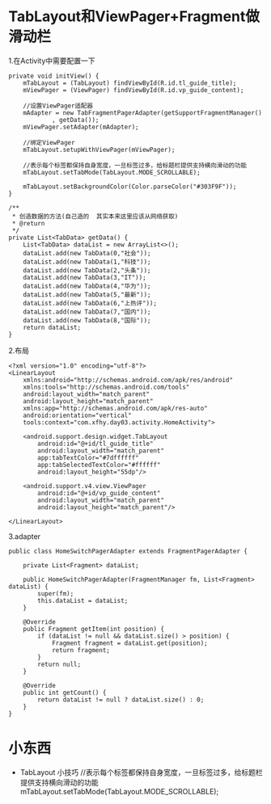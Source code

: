 # TabLayout和ViewPager+Fragment做滑动栏

1.在Activity中需要配置一下

	private void initView() {
        mTabLayout = (TabLayout) findViewById(R.id.tl_guide_title);
        mViewPager = (ViewPager) findViewById(R.id.vp_guide_content);

        //设置ViewPager适配器
        mAdapter = new TabFragmentPagerAdapter(getSupportFragmentManager()
                , getData());
        mViewPager.setAdapter(mAdapter);

        //绑定ViewPager
        mTabLayout.setupWithViewPager(mViewPager);

        //表示每个标签都保持自身宽度，一旦标签过多，给标题栏提供支持横向滑动的功能
        mTabLayout.setTabMode(TabLayout.MODE_SCROLLABLE);

        mTabLayout.setBackgroundColor(Color.parseColor("#303F9F"));
    }

    /**
     * 创造数据的方法(自己造的  其实本来这里应该从网络获取)
     * @return
     */
    private List<TabData> getData() {
        List<TabData> dataList = new ArrayList<>();
        dataList.add(new TabData(0,"社会"));
        dataList.add(new TabData(1,"科技"));
        dataList.add(new TabData(2,"头条"));
        dataList.add(new TabData(3,"IT"));
        dataList.add(new TabData(4,"华为"));
        dataList.add(new TabData(5,"最新"));
        dataList.add(new TabData(6,"上热评"));
        dataList.add(new TabData(7,"国内"));
        dataList.add(new TabData(8,"国际"));
        return dataList;
    }

2.布局

	<?xml version="1.0" encoding="utf-8"?>
	<LinearLayout
	    xmlns:android="http://schemas.android.com/apk/res/android"
	    xmlns:tools="http://schemas.android.com/tools"
	    android:layout_width="match_parent"
	    android:layout_height="match_parent"
	    xmlns:app="http://schemas.android.com/apk/res-auto"
	    android:orientation="vertical"
	    tools:context="com.xfhy.day03.activity.HomeActivity">
	
	    <android.support.design.widget.TabLayout
	        android:id="@+id/tl_guide_title"
	        android:layout_width="match_parent"
	        app:tabTextColor="#7dffffff"
	        app:tabSelectedTextColor="#ffffff"
	        android:layout_height="55dp"/>
	
	    <android.support.v4.view.ViewPager
	        android:id="@+id/vp_guide_content"
	        android:layout_width="match_parent"
	        android:layout_height="match_parent"/>
	
	</LinearLayout>

3.adapter

	public class HomeSwitchPagerAdapter extends FragmentPagerAdapter {

		private List<Fragment> dataList;

		public HomeSwitchPagerAdapter(FragmentManager fm, List<Fragment> dataList) {
			super(fm);
			this.dataList = dataList;
		}

		@Override
		public Fragment getItem(int position) {
			if (dataList != null && dataList.size() > position) {
				Fragment fragment = dataList.get(position);
				return fragment;
			}
			return null;
		}

		@Override
		public int getCount() {
			return dataList != null ? dataList.size() : 0;
		}
	}

# 小东西

- TabLayout 小技巧 //表示每个标签都保持自身宽度，一旦标签过多，给标题栏提供支持横向滑动的功能 mTabLayout.setTabMode(TabLayout.MODE_SCROLLABLE);